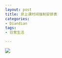```yaml
---
layout: post
title: 非上课时间强制安排表
categories:
- Diandian
tags:
- 日常生活

---
```

<img src="http://m1.img.srcdd.com/farm4/d/2012/0627/10/F5D3237868515011D51932C9A752C4AC_B500_900_500_547.PNG" />